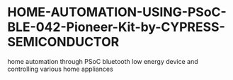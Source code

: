 # HOME-AUTOMATION-USING-PSoC-BLE-042-Pioneer-Kit-by-CYPRESS-SEMICONDUCTOR
home automation through PSoC bluetooth low energy device and controlling various home appliances
